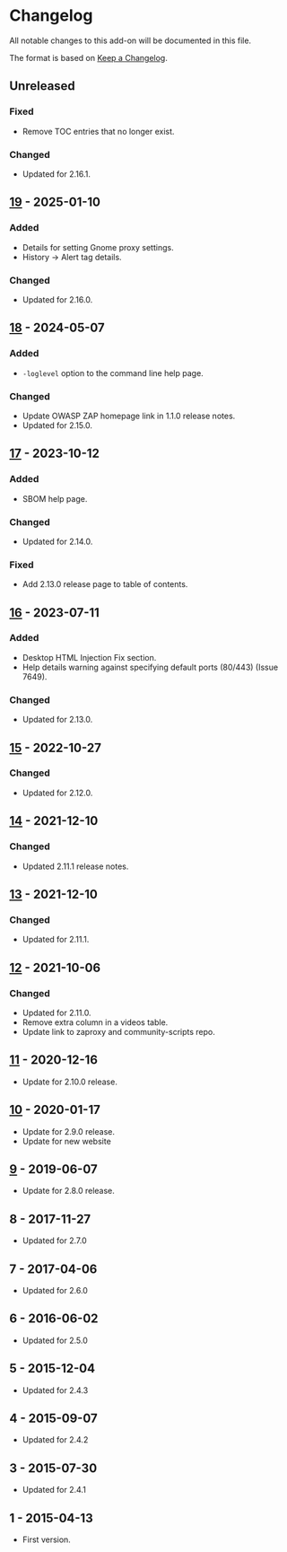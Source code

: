 # Changelog
All notable changes to this add-on will be documented in this file.

The format is based on [Keep a Changelog](https://keepachangelog.com/en/1.0.0/).

## Unreleased
### Fixed
- Remove TOC entries that no longer exist.

### Changed
- Updated for 2.16.1.

## [19] - 2025-01-10
### Added
- Details for setting Gnome proxy settings.
- History -> Alert tag details.

### Changed
- Updated for 2.16.0.

## [18] - 2024-05-07
### Added
- `-loglevel` option to the command line help page.

### Changed
- Update OWASP ZAP homepage link in 1.1.0 release notes.
- Updated for 2.15.0.

## [17] - 2023-10-12
### Added
- SBOM help page.

### Changed
- Updated for 2.14.0.

### Fixed
- Add 2.13.0 release page to table of contents.

## [16] - 2023-07-11
### Added
- Desktop HTML Injection Fix section.
- Help details warning against specifying default ports (80/443) (Issue 7649).

### Changed
- Updated for 2.13.0.

## [15] - 2022-10-27
### Changed
- Updated for 2.12.0.

## [14] - 2021-12-10
### Changed
- Updated 2.11.1 release notes.

## [13] - 2021-12-10
### Changed
- Updated for 2.11.1.

## [12] - 2021-10-06
### Changed
- Updated for 2.11.0.
- Remove extra column in a videos table.
- Update link to zaproxy and community-scripts repo.

## [11] - 2020-12-16

- Update for 2.10.0 release.

## [10] - 2020-01-17

- Update for 2.9.0 release.
- Update for new website

## [9] - 2019-06-07

- Update for 2.8.0 release.

## 8 - 2017-11-27

- Updated for 2.7.0

## 7 - 2017-04-06

- Updated for 2.6.0

## 6 - 2016-06-02

- Updated for 2.5.0

## 5 - 2015-12-04

- Updated for 2.4.3

## 4 - 2015-09-07

- Updated for 2.4.2

## 3 - 2015-07-30

- Updated for 2.4.1

## 1 - 2015-04-13

- First version.

[19]: https://github.com/zaproxy/zap-core-help/releases/help-v19
[18]: https://github.com/zaproxy/zap-core-help/releases/help-v18
[17]: https://github.com/zaproxy/zap-core-help/releases/help-v17
[16]: https://github.com/zaproxy/zap-core-help/releases/help-v16
[15]: https://github.com/zaproxy/zap-core-help/releases/help-v15
[14]: https://github.com/zaproxy/zap-core-help/releases/help-v14
[13]: https://github.com/zaproxy/zap-core-help/releases/help-v13
[12]: https://github.com/zaproxy/zap-core-help/releases/help-v12
[11]: https://github.com/zaproxy/zap-core-help/releases/help-v11
[10]: https://github.com/zaproxy/zap-core-help/releases/help-v10
[9]: https://github.com/zaproxy/zap-core-help/releases/help-v9
